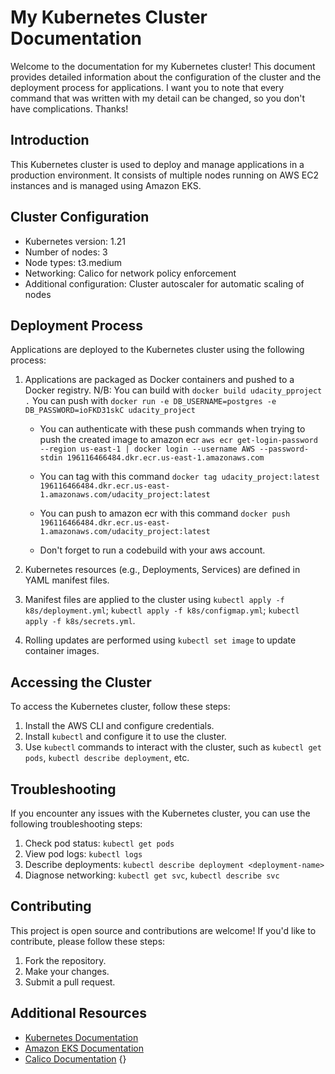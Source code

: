 # My Kubernetes Cluster Documentation

Welcome to the documentation for my Kubernetes cluster! This document provides detailed information about the configuration of the cluster and the deployment process for applications.
I want you to note that every command that was written with my detail can be changed, so you don't have complications. Thanks!

## Introduction

This Kubernetes cluster is used to deploy and manage applications in a production environment. It consists of multiple nodes running on AWS EC2 instances and is managed using Amazon EKS.

## Cluster Configuration

- Kubernetes version: 1.21
- Number of nodes: 3
- Node types: t3.medium
- Networking: Calico for network policy enforcement
- Additional configuration: Cluster autoscaler for automatic scaling of nodes

## Deployment Process

Applications are deployed to the Kubernetes cluster using the following process:

1. Applications are packaged as Docker containers and pushed to a Docker registry.
N/B: You can build with `docker build udacity_pproject .`
     You can push with `docker run -e DB_USERNAME=postgres -e DB_PASSWORD=ioFKD31skC udacity_project`

     - You can authenticate with these push commands  when trying to push the created image to amazon ecr  `aws ecr get-login-password --region us-east-1 | docker login --username AWS --password-stdin 196116466484.dkr.ecr.us-east-1.amazonaws.com`
     
     - You can tag with this command `docker tag udacity_project:latest 196116466484.dkr.ecr.us-east-1.amazonaws.com/udacity_project:latest`

     - You can push to amazon ecr with this command `docker push 196116466484.dkr.ecr.us-east-1.amazonaws.com/udacity_project:latest` 

     - Don't forget to run a codebuild with your aws account.

2. Kubernetes resources (e.g., Deployments, Services) are defined in YAML manifest files.
3. Manifest files are applied to the cluster using `kubectl apply -f k8s/deployment.yml`; `kubectl apply -f k8s/configmap.yml`; `kubectl apply -f k8s/secrets.yml`.
4. Rolling updates are performed using `kubectl set image` to update container images.

## Accessing the Cluster

To access the Kubernetes cluster, follow these steps:

1. Install the AWS CLI and configure credentials.
2. Install `kubectl` and configure it to use the cluster.
3. Use `kubectl` commands to interact with the cluster, such as `kubectl get pods`, `kubectl describe deployment`, etc.

## Troubleshooting

If you encounter any issues with the Kubernetes cluster, you can use the following troubleshooting steps:

1. Check pod status: `kubectl get pods`
2. View pod logs: `kubectl logs `
3. Describe deployments: `kubectl describe deployment <deployment-name>`
4. Diagnose networking: `kubectl get svc`, `kubectl describe svc`

## Contributing

This project is open source and contributions are welcome! If you'd like to contribute, please follow these steps:

1. Fork the repository.
2. Make your changes.
3. Submit a pull request.

## Additional Resources

- [Kubernetes Documentation](https://kubernetes.io/docs/)
- [Amazon EKS Documentation](https://docs.aws.amazon.com/eks/)
- [Calico Documentation](https://docs.projectcalico.org/)
{}


